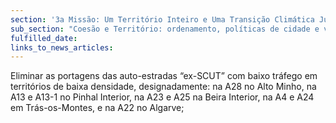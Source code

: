 ```yaml
---
section: '3a Missão: Um Território Inteiro e Uma Transição Climática Justa'
sub_section: "Coesão e Território: ordenamento, políticas de cidade e valorização do interior para dinamizar a economia"
fulfilled_date:
links_to_news_articles:
---
```


Eliminar as portagens das auto-estradas “ex-SCUT” com baixo tráfego em territórios de baixa densidade, designadamente: na A28 no Alto Minho, na A13 e A13-1 no Pinhal Interior, na A23 e A25 na Beira Interior, na A4 e A24 em Trás-os-Montes, e na A22 no Algarve;